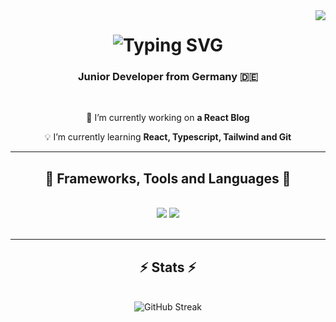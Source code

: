 <img align="right" src="https://visitor-badge.laobi.icu/badge?page_id=salesp07.salesp07" />

<h1 align="center">
    <img src="https://readme-typing-svg.herokuapp.com?font=Fira&size=35+Code&duration=4000&pause=160&color=FAD80F&center=true&vCenter=true&width=500&height=70&lines=Junior+Dev;Hello+World+👋" alt="Typing SVG" />
</h1>

<h3 align="center">Junior Developer from Germany 🇩🇪</h3>

<br/>

<div align="center">

 📎 I’m currently working on **a React Blog**
 
 💡 I’m currently learning **React, Typescript, Tailwind and Git**

 </div>

 <hr/>
 
<h2 align="center">🧰 Frameworks, Tools and Languages 🧰</h2>
<br/>
<div align="center">
    <img src="https://skillicons.dev/icons?i=react,vite,tailwind,bootstrap,html,css,js,ts,php,python" />
    <img src="https://skillicons.dev/icons?i=vscode,github,git,npm,firebase,mysql" /><br>
</div>

<br/>

<hr/>

<h2 align="center">⚡ Stats ⚡</h2>
<br>
<div align=center>
  <img src="https://streak-stats.demolab.com?user=luca-wsb&theme=whatsapp-dark2&hide_border=true&border_radius=6&date_format=j%20M%5B%20Y%5D" alt="GitHub Streak" />
</div>

